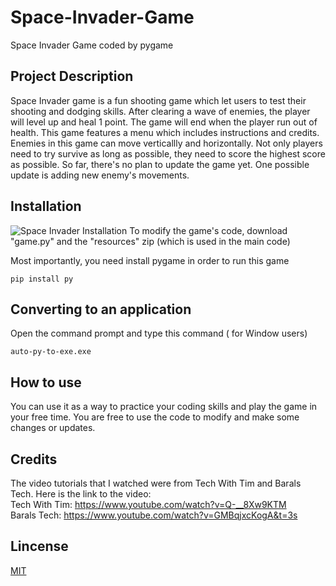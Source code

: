 # Space-Invader-Game
Space Invader Game coded by pygame


## Project Description
Space Invader game is a fun shooting game which let users to test their shooting and dodging skills. After clearing a wave of enemies, the player will level up and heal 1 point. The game will end when the player run out of health. This game features a menu which includes instructions and credits. Enemies in this game can move verticallly and horizontally. Not only players need to try survive as long as possible, they need to score the highest score as possible. So far, there's no plan to update the game yet. One possible update is adding new enemy's movements. 


## Installation
![Space Invader Installation](https://user-images.githubusercontent.com/91571123/184936993-fdf6ecbd-1eff-4e75-b0c5-1d9ca5d56bb3.png)
To modify the game's code, download "game.py" and the "resources" zip (which is used in the main code) 

Most importantly, you need install pygame in order to run this game
```
pip install py
```

## Converting to an application 
Open the command prompt and type this command ( for Window users)
```
auto-py-to-exe.exe
```

## How to use 
You can use it as a way to practice your coding skills and play the game in your free time. You are free to use the code to modify and make some changes or updates.

## Credits 
The video tutorials that I watched were from Tech With Tim and Barals Tech. Here is the link to the video: <br/>
Tech With Tim: https://www.youtube.com/watch?v=Q-__8Xw9KTM <br/>
Barals Tech: https://www.youtube.com/watch?v=GMBqjxcKogA&t=3s <br/>

## Lincense
[MIT](https://choosealicense.com/licenses/mit/)

